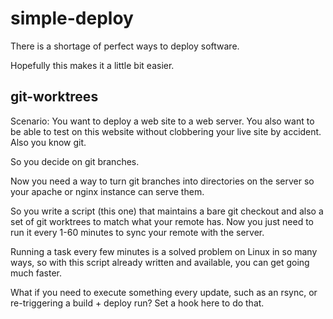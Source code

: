 # simple-deploy

There is a shortage of perfect ways to deploy software.

Hopefully this makes it a little bit easier.

## git-worktrees

Scenario: You want to deploy a web site to a web server. You also want
to be able to test on this website without clobbering your live site by
accident. Also you know git.

So you decide on git branches.

Now you need a way to turn git branches into directories on the server so
your apache or nginx instance can serve them.

So you write a script (this one) that maintains a bare git checkout and also
a set of git worktrees to match what your remote has. Now you just need to
run it every 1-60 minutes to sync your remote with the server.

Running a task every few minutes is a solved problem on Linux in so many
ways, so with this script already written and available, you can get going
much faster.

What if you need to execute something every update, such as an rsync, or
re-triggering a build + deploy run? Set a hook here to do that.
